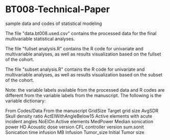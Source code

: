 # BT008-Technical-Paper
sample data and codes of statistical modeling 

The file "data.bt008.used.csv" contains the processed data for the final multivariable statistical analyses.

The file "fullset analysis.R" contains the R code for univariate and multivariable analyses, as well as results visualization based on the fullset of the cohort. 

The file "subset analysis.R" contains the R code for univariate and multivariable analyses, as well as results visualization based on the subset of the cohort. 

Note: the variable labels available from the processed data and R codes are different from the variable labels from the manuscript. The following is the variable dictionary:

From Codes/Data	      From the manuscript
GridSize	            Target grid size
AvgSDR	              Skull density ratio
ActElWithAngleBelow15	Active elements with acute incident angles
NoElOn	              Active elements
MedPower	            Median sonication power
HD	                  Acoustic dose
version	              CFL controller version
sum.sonit	            Sonication time
infusion	            MB Infusion
Tumor_size	          Initial Tumor size
